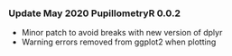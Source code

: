 ### Update May 2020 PupillometryR 0.0.2

-   Minor patch to avoid breaks with new version of dplyr
-   Warning errors removed from ggplot2 when plotting
